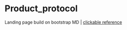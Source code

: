 # Product_protocol
Landing page build on bootstrap MD | [clickable reference](https://romanovskyart.github.io/Product_protocol/)
